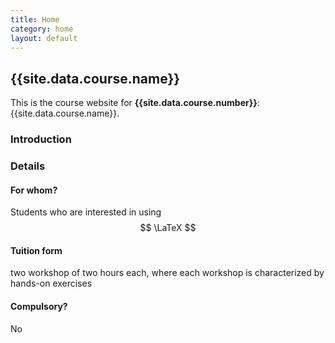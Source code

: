 ```yaml
---
title: Home
category: home
layout: default
---
```


## {{site.data.course.name}}

This is the course website for **{{site.data.course.number}}**:
{{site.data.course.name}}.

### Introduction

### Details

#### For whom?

Students who are interested in using $$ \LaTeX $$

#### Tuition form

two workshop of two hours each, where each workshop is characterized by hands-on exercises

#### Compulsory?

No


